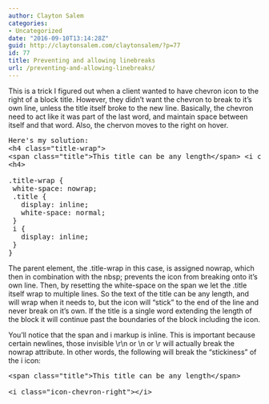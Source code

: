 ```yaml
---
author: Clayton Salem
categories:
- Uncategorized
date: "2016-09-10T13:14:28Z"
guid: http://claytonsalem.com/claytonsalem/?p=77
id: 77
title: Preventing and allowing linebreaks
url: /preventing-and-allowing-linebreaks/
---
```

This is a trick I figured out when a client wanted to have chevron icon to the right of a block title. However, they didn&#8217;t want the chevron to break to it&#8217;s own line, unless the title itself broke to the new line. Basically, the chevron need to act like it was part of the last word, and maintain space between itself and that word. Also, the chervon moves to the right on hover.

<pre>Here's my solution:
&lt;h4 class="title-wrap"&gt;
&lt;span class="title"&gt;This title can be any length&lt;/span&gt;&nbsp;&lt;i class="icon-chevron-right"&gt;&lt;/i&gt;
&lt;h4&gt;
 
.title-wrap {
 white-space: nowrap;
 .title {
   display: inline;
   white-space: normal;
 }
 i {
   display: inline;
 }
}
</pre>

The parent element, the .title-wrap in this case, is assigned nowrap, which then in combination with the nbsp; prevents the icon from breaking onto it&#8217;s own line. Then, by resetting the white-space on the span we let the .title itself wrap to multiple lines. So the text of the title can be any length, and will wrap when it needs to, but the icon will &#8220;stick&#8221; to the end of the line and never break on it&#8217;s own. If the title is a single word extending the length of the block it will continue past the boundaries of the block including the icon.

You&#8217;ll notice that the span and i markup is inline. This is important because certain newlines, those invisible \r\n or \n or \r will actually break the nowrap attribute. In other words, the following will break the &#8220;stickiness&#8221; of the i icon:

<pre>&lt;span class="title"&gt;This title can be any length&lt;/span&gt;
&nbsp;
&lt;i class="icon-chevron-right"&gt;&lt;/i&gt;
</pre>
